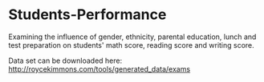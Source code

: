 # Students-Performance

Examining the influence of gender, ethnicity, parental education, lunch and test
preparation on students' math score, reading score and writing score.

Data set can be downloaded here: http://roycekimmons.com/tools/generated_data/exams
